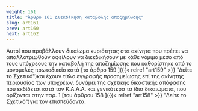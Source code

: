 ```yaml
---
weight: 161
title: "Άρθρο 161 Διεκδίκηση καταβολής αποζημίωσης"
slug: art161
prev: art160
next: art162
---
```


Αυτοί που προβάλλουν δικαίωμα κυριότητας στα ακίνητα που πρέπει να απαλλοτριωθούν οφείλουν να διεκδικήσουν με κάθε νόμιμο μέσο από τους υπόχρεους την καταβολή της αποζημίωσης που καθορίστηκε από το μονομελές πρωτοδικείο κατά [το άρθρο 159 ]({{< relref "art159" >}} "Δείτε το Σχετικό")και έχουν τίτλο εγγραφής προσημείωσης επί της ακίνητης περιουσίας των υποχρέων, δυνάμει της σχετικής δικαστικής απόφασης που εκδίδεται κατά τον Κ.Α.Α.Α. και γενικότερα τα ίδια δικαιώματα, που ορίζονται στην παρ. 1 [του άρθρου 158 ]({{< relref "art158" >}} "Δείτε το Σχετικό")για τον επισπεύδοντα.


